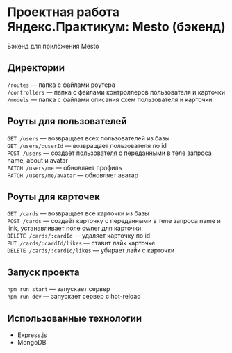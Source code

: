 # Проектная работа Яндекс.Практикум: Mesto (бэкенд)

Бэкенд для приложения Mesto

## Директории
`/routes` — папка с файлами роутера  
`/controllers` — папка с файлами контроллеров пользователя и карточки  
`/models` — папка с файлами описания схем пользователя и карточки  

## Роуты для пользователей
`GET /users` — возвращает всех пользователей из базы  
`GET /users/:userId` — возвращает пользователя по id  
`POST /users` — создаёт пользователя с переданными в теле запроса name, about и avatar  
`PATCH /users/me` — обновляет профиль  
`PATCH /users/me/avatar` — обновляет аватар  

## Роуты для карточек
`GET /cards` — возвращает все карточки из базы  
`POST /cards` — создаёт карточку с переданными в теле запроса name и link, устанавливает поле owner для карточки  
`DELETE /cards/:cardId` — удаляет карточку по id  
`PUT /cards/:cardId/likes` — ставит лайк карточке  
`DELETE /cards/:cardId/likes` — убирает лайк с карточки  

## Запуск проекта
`npm run start` — запускает сервер  
`npm run dev` — запускает сервер с hot-reload  

## Использованные технологии
* Express.js
* MongoDB

